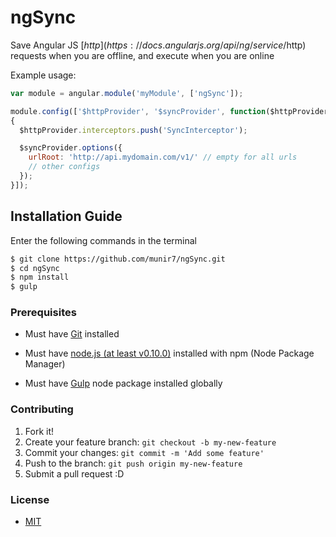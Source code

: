 # ngSync
Save Angular JS [$http](https://docs.angularjs.org/api/ng/service/$http) requests when you are offline, and execute when you are online


Example usage:

```javascript
var module = angular.module('myModule', ['ngSync']);

module.config(['$httpProvider', '$syncProvider', function($httpProvider, $syncProvider)
{
  $httpProvider.interceptors.push('SyncInterceptor');

  $syncProvider.options({
    urlRoot: 'http://api.mydomain.com/v1/' // empty for all urls
    // other configs
  });
}]);
```


## Installation Guide

Enter the following commands in the terminal

```bash
$ git clone https://github.com/munir7/ngSync.git
$ cd ngSync
$ npm install
$ gulp
```


### Prerequisites

* Must have [Git](http://git-scm.com/) installed

* Must have [node.js (at least v0.10.0)](http://nodejs.org/) installed with npm (Node Package Manager)

* Must have [Gulp](https://github.com/gulpjs/gulp) node package installed globally


### Contributing

1. Fork it!
2. Create your feature branch: `git checkout -b my-new-feature`
3. Commit your changes: `git commit -m 'Add some feature'`
4. Push to the branch: `git push origin my-new-feature`
5. Submit a pull request :D


### License

- [MIT](LICENSE)
